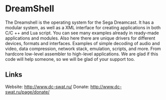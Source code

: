 DreamShell
==========

The Dreamshell is the operating system for the Sega Dreamcast.
It has a modular system, as well as a XML interface for creating applications in both C/C ++ and Lua script.
You can see many examples already in ready-made applications and modules. Also here there are unique drivers for different devices, formats and interfaces. Examples of simple decoding of audio and video, data compression, network stack, emulation, scripts, and more. From hardcore low-level assembler to high-level applications.
We are glad if this code will help someone, so we will be glad of your support too.

Links
---------
Website: http://www.dc-swat.ru/ 
Donate: http://www.dc-swat.ru/page/donate/
